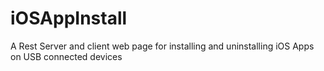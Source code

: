 # iOSAppInstall
A Rest Server and client web page for installing and uninstalling iOS Apps on USB connected devices

